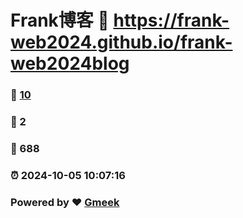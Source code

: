 # Frank博客 :link: https://frank-web2024.github.io/frank-web2024blog 
### :page_facing_up: [10](https://frank-web2024.github.io/frank-web2024blog/tag.html) 
### :speech_balloon: 2 
### :hibiscus: 688 
### :alarm_clock: 2024-10-05 10:07:16 
### Powered by :heart: [Gmeek](https://github.com/Meekdai/Gmeek)
